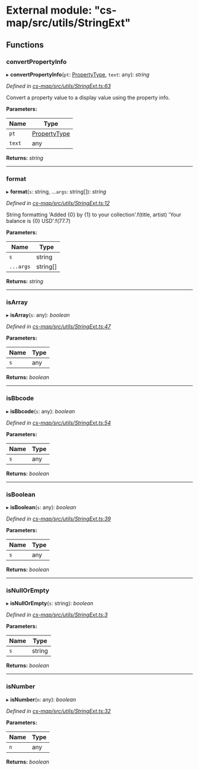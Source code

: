 # External module: "cs-map/src/utils/StringExt"

## Functions

###  convertPropertyInfo

▸ **convertPropertyInfo**(`pt`: [PropertyType](../classes/_cs_map_src_classes_feature_type_.propertytype.md), `text`: any): *string*

*Defined in [cs-map/src/utils/StringExt.ts:63](https://github.com/RichardHovenkamp/csnext/blob/40018c3a/packages/cs-map/src/utils/StringExt.ts#L63)*

Convert a property value to a display value using the property info.

**Parameters:**

Name | Type |
------ | ------ |
`pt` | [PropertyType](../classes/_cs_map_src_classes_feature_type_.propertytype.md) |
`text` | any |

**Returns:** *string*

___

###  format

▸ **format**(`s`: string, ...`args`: string[]): *string*

*Defined in [cs-map/src/utils/StringExt.ts:12](https://github.com/RichardHovenkamp/csnext/blob/40018c3a/packages/cs-map/src/utils/StringExt.ts#L12)*

String formatting
'Added {0} by {1} to your collection'.f(title, artist)
'Your balance is {0} USD'.f(77.7)

**Parameters:**

Name | Type |
------ | ------ |
`s` | string |
`...args` | string[] |

**Returns:** *string*

___

###  isArray

▸ **isArray**(`s`: any): *boolean*

*Defined in [cs-map/src/utils/StringExt.ts:47](https://github.com/RichardHovenkamp/csnext/blob/40018c3a/packages/cs-map/src/utils/StringExt.ts#L47)*

**Parameters:**

Name | Type |
------ | ------ |
`s` | any |

**Returns:** *boolean*

___

###  isBbcode

▸ **isBbcode**(`s`: any): *boolean*

*Defined in [cs-map/src/utils/StringExt.ts:54](https://github.com/RichardHovenkamp/csnext/blob/40018c3a/packages/cs-map/src/utils/StringExt.ts#L54)*

**Parameters:**

Name | Type |
------ | ------ |
`s` | any |

**Returns:** *boolean*

___

###  isBoolean

▸ **isBoolean**(`s`: any): *boolean*

*Defined in [cs-map/src/utils/StringExt.ts:39](https://github.com/RichardHovenkamp/csnext/blob/40018c3a/packages/cs-map/src/utils/StringExt.ts#L39)*

**Parameters:**

Name | Type |
------ | ------ |
`s` | any |

**Returns:** *boolean*

___

###  isNullOrEmpty

▸ **isNullOrEmpty**(`s`: string): *boolean*

*Defined in [cs-map/src/utils/StringExt.ts:3](https://github.com/RichardHovenkamp/csnext/blob/40018c3a/packages/cs-map/src/utils/StringExt.ts#L3)*

**Parameters:**

Name | Type |
------ | ------ |
`s` | string |

**Returns:** *boolean*

___

###  isNumber

▸ **isNumber**(`n`: any): *boolean*

*Defined in [cs-map/src/utils/StringExt.ts:32](https://github.com/RichardHovenkamp/csnext/blob/40018c3a/packages/cs-map/src/utils/StringExt.ts#L32)*

**Parameters:**

Name | Type |
------ | ------ |
`n` | any |

**Returns:** *boolean*
